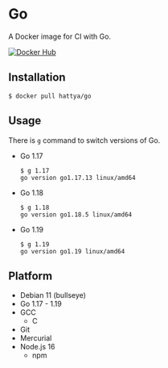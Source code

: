 # Go

A Docker image for CI with Go.

[![Docker Hub](https://img.shields.io/docker/cloud/build/hattya/go)](https://hub.docker.com/r/hattya/go)


## Installation

```console
$ docker pull hattya/go
```


## Usage

There is `g` command to switch versions of Go.

- Go 1.17
  ```console
  $ g 1.17
  go version go1.17.13 linux/amd64
  ```

- Go 1.18
  ```console
  $ g 1.18
  go version go1.18.5 linux/amd64
  ```

- Go 1.19
  ```console
  $ g 1.19
  go version go1.19 linux/amd64
  ```


## Platform

- Debian 11 (bullseye)
- Go 1.17 - 1.19
- GCC
  - C
- Git
- Mercurial
- Node.js 16
  - npm
